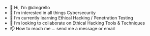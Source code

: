 - 👋 Hi, I’m @dmgrello
- 👀 I’m interested in all things Cybersecurity
- 🌱 I’m currently learning Ethical Hacking / Penetration Testing
- 💞️ I’m looking to collaborate on Ethical Hacking Tools & Techniques
- 📫 How to reach me ... send me a message or email

<!---
dmgrello/dmgrello is a ✨ special ✨ repository because its `README.md` (this file) appears on your GitHub profile.
You can click the Preview link to take a look at your changes.
--->
